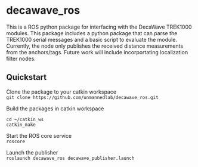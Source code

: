 # decawave_ros

This is a ROS python package for interfacing with the DecaWave TREK1000 modules. This package includes a python package that can parse the TREK1000 serial messages and a basic script to evaluate the module. Currently, the node only publishes the received distance measurements from the anchors/tags. Future work will include incorportating localization filter nodes.  

## Quickstart

Clone the package to your catkin workspace<br>
`git clone https://github.com/unmannedlab/decawave_ros.git`

Build the packages in catkin workspace<br>
```
cd ~/catkin_ws
catkin_make
```

Start the ROS core service<br>
`roscore`

Launch the publisher<br>
`roslaunch decawave_ros decawave_publisher.launch`

